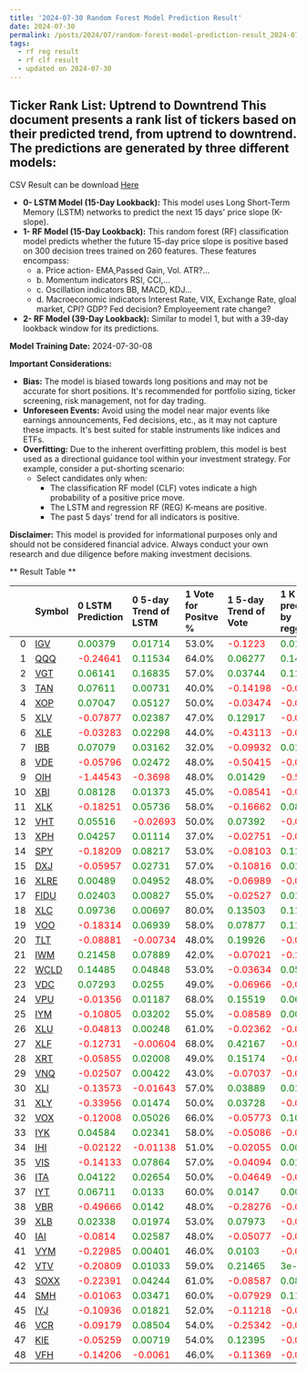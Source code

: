```yaml
---
title: '2024-07-30 Random Forest Model Prediction Result'
date: 2024-07-30
permalink: /posts/2024/07/random-forest-model-prediction-result_2024-07-30_08/
tags:
  - rf reg result
  - rf clf result
  - updated on 2024-07-30
---
```

## Ticker Rank List: Uptrend to Downtrend This document presents a rank list of tickers based on their predicted trend, from uptrend to downtrend. The predictions are generated by three different models:
 CSV Result can be download [ Here ](https://cliffordhu.github.io/images/2024-07-30-random-forest-model-prediction-result_2024-07-30_08.csv) 

* **0- LSTM Model (15-Day Lookback):** This model uses Long Short-Term Memory (LSTM) networks to predict the next 15 days' price slope (K-slope). 
* **1- RF Model (15-Day Lookback):** This random forest (RF) classification model predicts whether the future 15-day price slope is positive based on 300 decision trees trained on 260 features. These features encompass: 
     * a. Price action- EMA,Passed Gain, Vol. ATR?...  
     * b. Momentum indicators  RSI, CCI,...  
     * c. Oscillation indicators  BB, MACD, KDJ... 
     * d. Macroeconomic indicators Interest Rate, VIX, Exchange Rate, gloal market, CPI? GDP? Fed decision? Employeement rate change? 
 * **2- RF Model (39-Day Lookback):** Similar to model 1, but with a 39-day lookback window for its predictions. 

 **Model Training Date:** 2024-07-30-08 
 
 **Important Considerations:** 
 
 * **Bias:** The model is biased towards long positions and may not be accurate for short positions. It's recommended for portfolio sizing, ticker screening, risk management, not for day trading.
 * **Unforeseen Events:** Avoid using the model near major events like earnings announcements, Fed decisions, etc., as it may not capture these impacts. It's best suited for stable instruments like indices and ETFs.
 * **Overfitting:** Due to the inherent overfitting problem, this model is best used as a directional guidance tool within your investment strategy. For example, consider a put-shorting scenario:
     * Select candidates only when: 
         * The classification RF model (CLF) votes indicate a high probability of a positive price move.
         * The LSTM and regression RF (REG) K-means are positive. 
         * The past 5 days' trend for all indicators is positive. 
 
 **Disclaimer:** This model is provided for informational purposes only and should not be considered financial advice. Always conduct your own research and due diligence before making investment decisions.



** Result Table **

</details>

|    | Symbol                                                  | 0 LSTM Prediction                            | 0 5-day Trend of LSTM                        | 1 Vote for Positve %   | 1 5-day Trend of Vote                        | 1 K mean predicted by reggresion             | 1 5-day Trend of K mean                      | 2 Vote for Positve %   | 2 5-day Trend of Vote                        | 2 K mean predicted by reggresion             | 2 5-day Trend of K mean                      |   3 LDA Gain Loss dB |      Total | Sector   |   Rank |   Rank Percent |
|---:|:--------------------------------------------------------|:---------------------------------------------|:---------------------------------------------|:-----------------------|:---------------------------------------------|:---------------------------------------------|:---------------------------------------------|:-----------------------|:---------------------------------------------|:---------------------------------------------|:---------------------------------------------|---------------------:|-----------:|:---------|-------:|---------------:|
|  0 | [IGV](https://finance.yahoo.com/quote/IGV/financials)   | <span style="color: green;"> 0.00379 </span> | <span style="color: green;"> 0.01714 </span> | 53.0%                  | <span style="color: red;"> -0.1223 </span>   | <span style="color: green;"> 0.01163 </span> | <span style="color: green;"> 0.00221 </span> | 53.0%                  | <span style="color: green;"> 0.05199 </span> | <span style="color: green;"> 0.03214 </span> | <span style="color: green;"> 0.00581 </span> |           11.9786    |  12.4882   | ETF      |      1 |           0.98 |
|  1 | [QQQ](https://finance.yahoo.com/quote/QQQ/financials)   | <span style="color: red;"> -0.24641 </span>  | <span style="color: green;"> 0.11534 </span> | 64.0%                  | <span style="color: green;"> 0.06277 </span> | <span style="color: green;"> 0.14134 </span> | <span style="color: green;"> 0.0243 </span>  | 62.0%                  | <span style="color: red;"> -0.04331 </span>  | <span style="color: green;"> 0.19433 </span> | <span style="color: green;"> 0.04951 </span> |            8.11922   |  10.4811   | ETF      |      2 |           0.96 |
|  2 | [VGT](https://finance.yahoo.com/quote/VGT/financials)   | <span style="color: green;"> 0.06141 </span> | <span style="color: green;"> 0.16835 </span> | 57.0%                  | <span style="color: green;"> 0.03744 </span> | <span style="color: green;"> 0.11573 </span> | <span style="color: green;"> 0.03447 </span> | 57.0%                  | <span style="color: green;"> 0.00053 </span> | <span style="color: green;"> 0.17053 </span> | <span style="color: green;"> 0.02565 </span> |            7.73943   |   9.23307  | ETF      |      3 |           0.94 |
|  3 | [TAN](https://finance.yahoo.com/quote/TAN/financials)   | <span style="color: green;"> 0.07611 </span> | <span style="color: green;"> 0.00731 </span> | 40.0%                  | <span style="color: red;"> -0.14198 </span>  | <span style="color: red;"> -0.08077 </span>  | <span style="color: red;"> -0.00282 </span>  | 44.0%                  | <span style="color: red;"> -0.09502 </span>  | <span style="color: red;"> -0.10292 </span>  | <span style="color: green;"> 0.00098 </span> |           10.603     |   9.067    | ETF      |      4 |           0.92 |
|  4 | [XOP](https://finance.yahoo.com/quote/XOP/financials)   | <span style="color: green;"> 0.07047 </span> | <span style="color: green;"> 0.05127 </span> | 50.0%                  | <span style="color: red;"> -0.03474 </span>  | <span style="color: red;"> -0.01289 </span>  | <span style="color: green;"> 0.13625 </span> | 49.0%                  | <span style="color: red;"> -0.05878 </span>  | <span style="color: red;"> -0.09718 </span>  | <span style="color: green;"> 0.13414 </span> |            8.64391   |   8.6722   | ETF      |      5 |           0.9  |
|  5 | [XLV](https://finance.yahoo.com/quote/XLV/financials)   | <span style="color: red;"> -0.07877 </span>  | <span style="color: green;"> 0.02387 </span> | 47.0%                  | <span style="color: green;"> 0.12917 </span> | <span style="color: red;"> -0.02513 </span>  | <span style="color: green;"> 0.00892 </span> | 51.0%                  | <span style="color: green;"> 0.21003 </span> | <span style="color: red;"> -0.03581 </span>  | <span style="color: green;"> 0.00234 </span> |            7.4454    |   7.10804  | ETF      |      6 |           0.88 |
|  6 | [XLE](https://finance.yahoo.com/quote/XLE/financials)   | <span style="color: red;"> -0.03283 </span>  | <span style="color: green;"> 0.02298 </span> | 44.0%                  | <span style="color: red;"> -0.43113 </span>  | <span style="color: red;"> -0.00633 </span>  | <span style="color: red;"> -0.00988 </span>  | 42.0%                  | <span style="color: red;"> -0.4288 </span>   | <span style="color: green;"> 0.00186 </span> | <span style="color: red;"> -0.00794 </span>  |            8.00184   |   6.63464  | ETF      |      7 |           0.86 |
|  7 | [IBB](https://finance.yahoo.com/quote/IBB/financials)   | <span style="color: green;"> 0.07079 </span> | <span style="color: green;"> 0.03162 </span> | 32.0%                  | <span style="color: red;"> -0.09932 </span>  | <span style="color: green;"> 0.01874 </span> | <span style="color: green;"> 0.01243 </span> | 34.0%                  | <span style="color: red;"> -0.10134 </span>  | <span style="color: red;"> -0.00735 </span>  | <span style="color: green;"> 0.01437 </span> |            9.72699   |   6.39792  | ETF      |      8 |           0.84 |
|  8 | [VDE](https://finance.yahoo.com/quote/VDE/financials)   | <span style="color: red;"> -0.05796 </span>  | <span style="color: green;"> 0.02472 </span> | 48.0%                  | <span style="color: red;"> -0.50415 </span>  | <span style="color: red;"> -0.02312 </span>  | <span style="color: red;"> -0.01725 </span>  | 44.0%                  | <span style="color: red;"> -0.48008 </span>  | <span style="color: red;"> -0.03307 </span>  | <span style="color: red;"> -0.0125 </span>   |            6.41911   |   5.53876  | ETF      |      9 |           0.82 |
|  9 | [OIH](https://finance.yahoo.com/quote/OIH/financials)   | <span style="color: red;"> -1.44543 </span>  | <span style="color: red;"> -0.3698 </span>   | 48.0%                  | <span style="color: green;"> 0.01429 </span> | <span style="color: red;"> -0.59028 </span>  | <span style="color: red;"> -0.01143 </span>  | 53.0%                  | <span style="color: green;"> 0.02277 </span> | <span style="color: red;"> -0.37265 </span>  | <span style="color: red;"> -0.07115 </span>  |            6.57087   |   5.26777  | ETF      |     10 |           0.8  |
| 10 | [XBI](https://finance.yahoo.com/quote/XBI/financials)   | <span style="color: green;"> 0.08128 </span> | <span style="color: green;"> 0.01373 </span> | 45.0%                  | <span style="color: red;"> -0.08541 </span>  | <span style="color: red;"> -0.04866 </span>  | <span style="color: green;"> 0.02081 </span> | 46.0%                  | <span style="color: red;"> -0.01846 </span>  | <span style="color: red;"> -0.05679 </span>  | <span style="color: green;"> 0.01705 </span> |            5.96224   |   5.1078   | ETF      |     11 |           0.78 |
| 11 | [XLK](https://finance.yahoo.com/quote/XLK/financials)   | <span style="color: red;"> -0.18251 </span>  | <span style="color: green;"> 0.05736 </span> | 58.0%                  | <span style="color: red;"> -0.16662 </span>  | <span style="color: green;"> 0.08512 </span> | <span style="color: green;"> 0.01686 </span> | 62.0%                  | <span style="color: red;"> -0.1675 </span>   | <span style="color: green;"> 0.09529 </span> | <span style="color: green;"> 0.02241 </span> |            2.60127   |   4.36904  | ETF      |     12 |           0.76 |
| 12 | [VHT](https://finance.yahoo.com/quote/VHT/financials)   | <span style="color: green;"> 0.05516 </span> | <span style="color: red;"> -0.02693 </span>  | 50.0%                  | <span style="color: green;"> 0.07392 </span> | <span style="color: red;"> -0.03663 </span>  | <span style="color: green;"> 0.0196 </span>  | 52.0%                  | <span style="color: green;"> 0.16018 </span> | <span style="color: red;"> -0.01064 </span>  | <span style="color: green;"> 0.01632 </span> |            3.84148   |   4.15831  | ETF      |     13 |           0.73 |
| 13 | [XPH](https://finance.yahoo.com/quote/XPH/financials)   | <span style="color: green;"> 0.04257 </span> | <span style="color: green;"> 0.01114 </span> | 37.0%                  | <span style="color: red;"> -0.02751 </span>  | <span style="color: red;"> -0.02472 </span>  | <span style="color: green;"> 0.00143 </span> | 38.0%                  | <span style="color: green;"> 0.10134 </span> | <span style="color: red;"> -0.02202 </span>  | <span style="color: green;"> 0.00527 </span> |            6.35395   |   3.94638  | ETF      |     14 |           0.71 |
| 14 | [SPY](https://finance.yahoo.com/quote/SPY/financials)   | <span style="color: red;"> -0.18209 </span>  | <span style="color: green;"> 0.08217 </span> | 53.0%                  | <span style="color: red;"> -0.08103 </span>  | <span style="color: green;"> 0.11581 </span> | <span style="color: green;"> 0.02909 </span> | 53.0%                  | <span style="color: red;"> -0.20829 </span>  | <span style="color: green;"> 0.06221 </span> | <span style="color: green;"> 0.03664 </span> |            2.64374   |   3.07384  | ETF      |     15 |           0.69 |
| 15 | [DXJ](https://finance.yahoo.com/quote/DXJ/financials)   | <span style="color: red;"> -0.05957 </span>  | <span style="color: green;"> 0.02731 </span> | 57.0%                  | <span style="color: red;"> -0.10816 </span>  | <span style="color: green;"> 0.01271 </span> | <span style="color: red;"> -0.01058 </span>  | 60.0%                  | <span style="color: red;"> -0.09204 </span>  | <span style="color: green;"> 0.01193 </span> | <span style="color: red;"> -0.00834 </span>  |            0.0137639 |   1.63785  | ETF      |     16 |           0.67 |
| 16 | [XLRE](https://finance.yahoo.com/quote/XLRE/financials) | <span style="color: green;"> 0.00489 </span> | <span style="color: green;"> 0.04952 </span> | 48.0%                  | <span style="color: red;"> -0.06989 </span>  | <span style="color: red;"> -0.01801 </span>  | <span style="color: green;"> 0.00175 </span> | 48.0%                  | <span style="color: red;"> -0.09792 </span>  | <span style="color: red;"> -0.02383 </span>  | <span style="color: green;"> 0.00729 </span> |            1.61491   |   1.23724  | ETF      |     17 |           0.65 |
| 17 | [FIDU](https://finance.yahoo.com/quote/FIDU/financials) | <span style="color: green;"> 0.02403 </span> | <span style="color: green;"> 0.00827 </span> | 55.0%                  | <span style="color: red;"> -0.02527 </span>  | <span style="color: green;"> 0.01719 </span> | <span style="color: red;"> -0.00288 </span>  | 52.0%                  | <span style="color: red;"> -0.10838 </span>  | <span style="color: green;"> 0.00385 </span> | <span style="color: red;"> -0.00453 </span>  |            0.438748  |   1.21892  | ETF      |     18 |           0.63 |
| 18 | [XLC](https://finance.yahoo.com/quote/XLC/financials)   | <span style="color: green;"> 0.09736 </span> | <span style="color: green;"> 0.00697 </span> | 80.0%                  | <span style="color: green;"> 0.13503 </span> | <span style="color: green;"> 0.11192 </span> | <span style="color: green;"> 0.00182 </span> | 78.0%                  | <span style="color: green;"> 0.00456 </span> | <span style="color: green;"> 0.11651 </span> | <span style="color: green;"> 0.0043 </span>  |           -6.28214   |  -0.446132 | ETF      |     19 |           0.61 |
| 19 | [VOO](https://finance.yahoo.com/quote/VOO/financials)   | <span style="color: red;"> -0.18314 </span>  | <span style="color: green;"> 0.06939 </span> | 58.0%                  | <span style="color: green;"> 0.07877 </span> | <span style="color: green;"> 0.11133 </span> | <span style="color: green;"> 0.01746 </span> | 59.0%                  | <span style="color: red;"> -0.03747 </span>  | <span style="color: green;"> 0.12124 </span> | <span style="color: green;"> 0.03811 </span> |           -2.93559   |  -1.38227  | ETF      |     20 |           0.59 |
| 20 | [TLT](https://finance.yahoo.com/quote/TLT/financials)   | <span style="color: red;"> -0.08881 </span>  | <span style="color: red;"> -0.00734 </span>  | 48.0%                  | <span style="color: green;"> 0.19926 </span> | <span style="color: red;"> -0.019 </span>    | <span style="color: green;"> 0.00237 </span> | 52.0%                  | <span style="color: green;"> 0.22918 </span> | <span style="color: green;"> 0.00879 </span> | <span style="color: green;"> 0.00593 </span> |           -1.54402   |  -1.71142  | ETF      |     21 |           0.57 |
| 21 | [IWM](https://finance.yahoo.com/quote/IWM/financials)   | <span style="color: green;"> 0.21458 </span> | <span style="color: green;"> 0.07889 </span> | 42.0%                  | <span style="color: red;"> -0.07021 </span>  | <span style="color: red;"> -0.10166 </span>  | <span style="color: green;"> 0.01232 </span> | 41.0%                  | <span style="color: red;"> -0.05515 </span>  | <span style="color: red;"> -0.10953 </span>  | <span style="color: green;"> 0.01099 </span> |           -1.60674   |  -3.11096  | ETF      |     22 |           0.55 |
| 22 | [WCLD](https://finance.yahoo.com/quote/WCLD/financials) | <span style="color: green;"> 0.14485 </span> | <span style="color: green;"> 0.04848 </span> | 53.0%                  | <span style="color: red;"> -0.03634 </span>  | <span style="color: green;"> 0.05516 </span> | <span style="color: green;"> 0.00282 </span> | 53.0%                  | <span style="color: red;"> -0.0395 </span>   | <span style="color: green;"> 0.05416 </span> | <span style="color: red;"> -0.00213 </span>  |           -4.81293   |  -4.0371   | ETF      |     23 |           0.53 |
| 23 | [VDC](https://finance.yahoo.com/quote/VDC/financials)   | <span style="color: green;"> 0.07293 </span> | <span style="color: green;"> 0.0255 </span>  | 49.0%                  | <span style="color: red;"> -0.06966 </span>  | <span style="color: red;"> -0.01161 </span>  | <span style="color: green;"> 0.00521 </span> | 55.0%                  | <span style="color: green;"> 0.06551 </span> | <span style="color: green;"> 0.01212 </span> | <span style="color: red;"> -0.0002 </span>   |           -4.53364   |  -4.05275  | ETF      |     24 |           0.51 |
| 24 | [VPU](https://finance.yahoo.com/quote/VPU/financials)   | <span style="color: red;"> -0.01356 </span>  | <span style="color: green;"> 0.01187 </span> | 68.0%                  | <span style="color: green;"> 0.15519 </span> | <span style="color: green;"> 0.06151 </span> | <span style="color: red;"> -0.00339 </span>  | 66.0%                  | <span style="color: green;"> 0.05648 </span> | <span style="color: green;"> 0.06213 </span> | <span style="color: red;"> -0.0012 </span>   |           -8.42747   |  -5.03355  | ETF      |     25 |           0.49 |
| 25 | [IYM](https://finance.yahoo.com/quote/IYM/financials)   | <span style="color: red;"> -0.10805 </span>  | <span style="color: green;"> 0.03202 </span> | 55.0%                  | <span style="color: red;"> -0.08589 </span>  | <span style="color: green;"> 0.00741 </span> | <span style="color: green;"> 0.01616 </span> | 56.0%                  | <span style="color: green;"> 0.00686 </span> | <span style="color: red;"> -0.00462 </span>  | <span style="color: green;"> 0.01253 </span> |           -6.07971   |  -5.11023  | ETF      |     26 |           0.47 |
| 26 | [XLU](https://finance.yahoo.com/quote/XLU/financials)   | <span style="color: red;"> -0.04813 </span>  | <span style="color: green;"> 0.00248 </span> | 61.0%                  | <span style="color: red;"> -0.02362 </span>  | <span style="color: red;"> -0.08704 </span>  | <span style="color: red;"> -0.0009 </span>   | 61.0%                  | <span style="color: red;"> -0.02494 </span>  | <span style="color: red;"> -0.08966 </span>  | <span style="color: green;"> 4e-05 </span>   |           -8.31221   |  -6.21459  | ETF      |     27 |           0.45 |
| 27 | [XLF](https://finance.yahoo.com/quote/XLF/financials)   | <span style="color: red;"> -0.12731 </span>  | <span style="color: red;"> -0.00604 </span>  | 68.0%                  | <span style="color: green;"> 0.42167 </span> | <span style="color: red;"> -0.01895 </span>  | <span style="color: green;"> 0.00095 </span> | 68.0%                  | <span style="color: green;"> 0.31973 </span> | <span style="color: red;"> -0.01958 </span>  | <span style="color: red;"> -0.00031 </span>  |           -9.72323   |  -6.30301  | ETF      |     28 |           0.43 |
| 28 | [XRT](https://finance.yahoo.com/quote/XRT/financials)   | <span style="color: red;"> -0.05855 </span>  | <span style="color: green;"> 0.02008 </span> | 49.0%                  | <span style="color: green;"> 0.15174 </span> | <span style="color: red;"> -0.01728 </span>  | <span style="color: green;"> 0.00482 </span> | 49.0%                  | <span style="color: green;"> 0.14464 </span> | <span style="color: red;"> -0.02175 </span>  | <span style="color: green;"> 0.00615 </span> |           -6.31628   |  -6.63387  | ETF      |     29 |           0.41 |
| 29 | [VNQ](https://finance.yahoo.com/quote/VNQ/financials)   | <span style="color: red;"> -0.02507 </span>  | <span style="color: green;"> 0.00422 </span> | 43.0%                  | <span style="color: red;"> -0.07037 </span>  | <span style="color: red;"> -0.04173 </span>  | <span style="color: green;"> 0.00282 </span> | 46.0%                  | <span style="color: red;"> -0.00027 </span>  | <span style="color: red;"> -0.04275 </span>  | <span style="color: green;"> 0.00534 </span> |           -5.68381   |  -6.80778  | ETF      |     30 |           0.39 |
| 30 | [XLI](https://finance.yahoo.com/quote/XLI/financials)   | <span style="color: red;"> -0.13573 </span>  | <span style="color: red;"> -0.01643 </span>  | 57.0%                  | <span style="color: green;"> 0.03889 </span> | <span style="color: green;"> 0.0137 </span>  | <span style="color: green;"> 0.00291 </span> | 56.0%                  | <span style="color: red;"> -0.18129 </span>  | <span style="color: red;"> -0.00029 </span>  | <span style="color: red;"> -0.00223 </span>  |           -8.91716   |  -7.75136  | ETF      |     31 |           0.37 |
| 31 | [XLY](https://finance.yahoo.com/quote/XLY/financials)   | <span style="color: red;"> -0.33956 </span>  | <span style="color: green;"> 0.01474 </span> | 50.0%                  | <span style="color: green;"> 0.03728 </span> | <span style="color: red;"> -0.01235 </span>  | <span style="color: green;"> 0.00478 </span> | 46.0%                  | <span style="color: red;"> -0.10453 </span>  | <span style="color: green;"> 0.00642 </span> | <span style="color: green;"> 0.00416 </span> |           -7.11546   |  -7.81185  | ETF      |     32 |           0.35 |
| 32 | [VOX](https://finance.yahoo.com/quote/VOX/financials)   | <span style="color: red;"> -0.12008 </span>  | <span style="color: green;"> 0.05026 </span> | 66.0%                  | <span style="color: red;"> -0.05773 </span>  | <span style="color: green;"> 0.10638 </span> | <span style="color: green;"> 0.00928 </span> | 68.0%                  | <span style="color: red;"> -0.07766 </span>  | <span style="color: green;"> 0.11415 </span> | <span style="color: green;"> 0.02512 </span> |          -11.6473    |  -8.377    | ETF      |     33 |           0.33 |
| 33 | [IYK](https://finance.yahoo.com/quote/IYK/financials)   | <span style="color: green;"> 0.04584 </span> | <span style="color: green;"> 0.02341 </span> | 58.0%                  | <span style="color: red;"> -0.05086 </span>  | <span style="color: red;"> -0.00629 </span>  | <span style="color: red;"> -0.00424 </span>  | 59.0%                  | <span style="color: green;"> 0.01188 </span> | <span style="color: red;"> -0.00882 </span>  | <span style="color: red;"> -0.00407 </span>  |          -10.2286    |  -8.49668  | ETF      |     34 |           0.31 |
| 34 | [IHI](https://finance.yahoo.com/quote/IHI/financials)   | <span style="color: red;"> -0.02122 </span>  | <span style="color: red;"> -0.01138 </span>  | 51.0%                  | <span style="color: red;"> -0.02055 </span>  | <span style="color: green;"> 0.009 </span>   | <span style="color: green;"> 0.0062 </span>  | 57.0%                  | <span style="color: green;"> 0.09652 </span> | <span style="color: green;"> 0.00747 </span> | <span style="color: green;"> 0.00564 </span> |           -9.32051   |  -8.57406  | ETF      |     35 |           0.29 |
| 35 | [VIS](https://finance.yahoo.com/quote/VIS/financials)   | <span style="color: red;"> -0.14133 </span>  | <span style="color: green;"> 0.07864 </span> | 57.0%                  | <span style="color: red;"> -0.04094 </span>  | <span style="color: green;"> 0.01243 </span> | <span style="color: green;"> 0.01429 </span> | 58.0%                  | <span style="color: green;"> 0.01524 </span> | <span style="color: red;"> -0.03386 </span>  | <span style="color: red;"> -0.00239 </span>  |           -9.99969   |  -8.58443  | ETF      |     36 |           0.27 |
| 36 | [ITA](https://finance.yahoo.com/quote/ITA/financials)   | <span style="color: green;"> 0.04122 </span> | <span style="color: green;"> 0.02654 </span> | 50.0%                  | <span style="color: red;"> -0.04649 </span>  | <span style="color: red;"> -0.05089 </span>  | <span style="color: red;"> -0.00037 </span>  | 46.0%                  | <span style="color: red;"> -0.09535 </span>  | <span style="color: red;"> -0.04154 </span>  | <span style="color: red;"> -0.00482 </span>  |           -8.48692   |  -8.88617  | ETF      |     37 |           0.24 |
| 37 | [IYT](https://finance.yahoo.com/quote/IYT/financials)   | <span style="color: green;"> 0.06711 </span> | <span style="color: green;"> 0.0133 </span>  | 60.0%                  | <span style="color: green;"> 0.0147 </span>  | <span style="color: green;"> 0.00395 </span> | <span style="color: green;"> 0.00095 </span> | 60.0%                  | <span style="color: red;"> -0.04528 </span>  | <span style="color: red;"> -0.00117 </span>  | <span style="color: green;"> 0.00091 </span> |          -10.9842    |  -8.89175  | ETF      |     38 |           0.22 |
| 38 | [VBR](https://finance.yahoo.com/quote/VBR/financials)   | <span style="color: red;"> -0.49666 </span>  | <span style="color: green;"> 0.0142 </span>  | 48.0%                  | <span style="color: red;"> -0.28276 </span>  | <span style="color: red;"> -0.05733 </span>  | <span style="color: green;"> 0.00012 </span> | 50.0%                  | <span style="color: red;"> -0.24312 </span>  | <span style="color: red;"> -0.05178 </span>  | <span style="color: green;"> 0.0036 </span>  |           -8.47503   |  -9.23288  | ETF      |     39 |           0.2  |
| 39 | [XLB](https://finance.yahoo.com/quote/XLB/financials)   | <span style="color: green;"> 0.02338 </span> | <span style="color: green;"> 0.01974 </span> | 53.0%                  | <span style="color: green;"> 0.07973 </span> | <span style="color: red;"> -0.0 </span>      | <span style="color: green;"> 0.00568 </span> | 56.0%                  | <span style="color: green;"> 0.14873 </span> | <span style="color: green;"> 0.00351 </span> | <span style="color: green;"> 0.00525 </span> |          -10.3678    |  -9.40683  | ETF      |     40 |           0.18 |
| 40 | [IAI](https://finance.yahoo.com/quote/IAI/financials)   | <span style="color: red;"> -0.0814 </span>   | <span style="color: green;"> 0.02587 </span> | 48.0%                  | <span style="color: red;"> -0.05077 </span>  | <span style="color: red;"> -0.04569 </span>  | <span style="color: green;"> 0.00275 </span> | 50.0%                  | <span style="color: green;"> 0.03305 </span> | <span style="color: red;"> -0.04872 </span>  | <span style="color: green;"> 0.00655 </span> |           -9.17674   |  -9.46956  | ETF      |     41 |           0.16 |
| 41 | [VYM](https://finance.yahoo.com/quote/VYM/financials)   | <span style="color: red;"> -0.22985 </span>  | <span style="color: green;"> 0.00401 </span> | 46.0%                  | <span style="color: green;"> 0.0103 </span>  | <span style="color: red;"> -0.01765 </span>  | <span style="color: red;"> -5e-05 </span>    | 49.0%                  | <span style="color: green;"> 0.06686 </span> | <span style="color: red;"> -0.01833 </span>  | <span style="color: red;"> -0.00173 </span>  |           -8.9322    |  -9.63366  | ETF      |     42 |           0.14 |
| 42 | [VTV](https://finance.yahoo.com/quote/VTV/financials)   | <span style="color: red;"> -0.20809 </span>  | <span style="color: green;"> 0.01033 </span> | 59.0%                  | <span style="color: green;"> 0.21465 </span> | <span style="color: green;"> 3e-05 </span>   | <span style="color: green;"> 0.00122 </span> | 53.0%                  | <span style="color: green;"> 0.12616 </span> | <span style="color: red;"> -0.00062 </span>  | <span style="color: green;"> 0.00216 </span> |          -10.6472    |  -9.68612  | ETF      |     43 |           0.12 |
| 43 | [SOXX](https://finance.yahoo.com/quote/SOXX/financials) | <span style="color: red;"> -0.22391 </span>  | <span style="color: green;"> 0.04244 </span> | 61.0%                  | <span style="color: red;"> -0.08587 </span>  | <span style="color: green;"> 0.08212 </span> | <span style="color: green;"> 0.00856 </span> | 61.0%                  | <span style="color: red;"> -0.17911 </span>  | <span style="color: green;"> 0.07468 </span> | <span style="color: green;"> 0.0061 </span>  |          -11.6699    |  -9.69242  | ETF      |     44 |           0.1  |
| 44 | [SMH](https://finance.yahoo.com/quote/SMH/financials)   | <span style="color: red;"> -0.01063 </span>  | <span style="color: green;"> 0.03471 </span> | 60.0%                  | <span style="color: red;"> -0.07929 </span>  | <span style="color: green;"> 0.11155 </span> | <span style="color: green;"> 0.00769 </span> | 60.0%                  | <span style="color: red;"> -0.04395 </span>  | <span style="color: green;"> 0.12664 </span> | <span style="color: green;"> 0.00949 </span> |          -12.8775    | -10.8553   | ETF      |     45 |           0.08 |
| 45 | [IYJ](https://finance.yahoo.com/quote/IYJ/financials)   | <span style="color: red;"> -0.10936 </span>  | <span style="color: green;"> 0.01821 </span> | 52.0%                  | <span style="color: red;"> -0.11218 </span>  | <span style="color: red;"> -0.01611 </span>  | <span style="color: green;"> 0.00178 </span> | 52.0%                  | <span style="color: red;"> -0.08905 </span>  | <span style="color: green;"> 0.00844 </span> | <span style="color: green;"> 0.00436 </span> |          -11.3627    | -11.0705   | ETF      |     46 |           0.06 |
| 46 | [VCR](https://finance.yahoo.com/quote/VCR/financials)   | <span style="color: red;"> -0.09179 </span>  | <span style="color: green;"> 0.08504 </span> | 54.0%                  | <span style="color: red;"> -0.25342 </span>  | <span style="color: red;"> -0.00745 </span>  | <span style="color: green;"> 0.00997 </span> | 59.0%                  | <span style="color: red;"> -0.17846 </span>  | <span style="color: green;"> 0.0366 </span>  | <span style="color: green;"> 0.0211 </span>  |          -12.3621    | -11.2066   | ETF      |     47 |           0.04 |
| 47 | [KIE](https://finance.yahoo.com/quote/KIE/financials)   | <span style="color: red;"> -0.05259 </span>  | <span style="color: green;"> 0.00719 </span> | 54.0%                  | <span style="color: green;"> 0.12395 </span> | <span style="color: red;"> -0.01146 </span>  | <span style="color: green;"> 0.0012 </span>  | 52.0%                  | <span style="color: green;"> 0.03397 </span> | <span style="color: red;"> -0.01043 </span>  | <span style="color: green;"> 0.00127 </span> |          -12.4981    | -11.9683   | ETF      |     48 |           0.02 |
| 48 | [VFH](https://finance.yahoo.com/quote/VFH/financials)   | <span style="color: red;"> -0.14206 </span>  | <span style="color: red;"> -0.0061 </span>   | 46.0%                  | <span style="color: red;"> -0.11369 </span>  | <span style="color: red;"> -0.05525 </span>  | <span style="color: red;"> -0.00089 </span>  | 52.0%                  | <span style="color: green;"> 0.04539 </span> | <span style="color: red;"> -0.04691 </span>  | <span style="color: green;"> 0.00415 </span> |          -12.1434    | -12.5019   | ETF      |     49 |           0    |
 </details>

